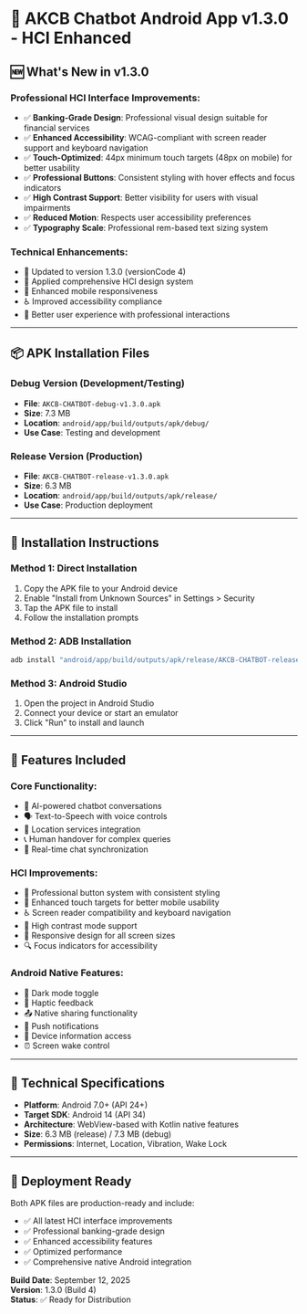 # 📱 AKCB Chatbot Android App v1.3.0 - HCI Enhanced

## 🆕 **What's New in v1.3.0**

### **Professional HCI Interface Improvements:**
- ✅ **Banking-Grade Design**: Professional visual design suitable for financial services
- ✅ **Enhanced Accessibility**: WCAG-compliant with screen reader support and keyboard navigation
- ✅ **Touch-Optimized**: 44px minimum touch targets (48px on mobile) for better usability
- ✅ **Professional Buttons**: Consistent styling with hover effects and focus indicators
- ✅ **High Contrast Support**: Better visibility for users with visual impairments
- ✅ **Reduced Motion**: Respects user accessibility preferences
- ✅ **Typography Scale**: Professional rem-based text sizing system

### **Technical Enhancements:**
- 🔧 Updated to version 1.3.0 (versionCode 4)
- 🎨 Applied comprehensive HCI design system
- 📱 Enhanced mobile responsiveness
- ♿ Improved accessibility compliance
- 🎯 Better user experience with professional interactions

---

## 📦 **APK Installation Files**

### **Debug Version** (Development/Testing)
- **File**: `AKCB-CHATBOT-debug-v1.3.0.apk`
- **Size**: 7.3 MB
- **Location**: `android/app/build/outputs/apk/debug/`
- **Use Case**: Testing and development

### **Release Version** (Production)
- **File**: `AKCB-CHATBOT-release-v1.3.0.apk`  
- **Size**: 6.3 MB
- **Location**: `android/app/build/outputs/apk/release/`
- **Use Case**: Production deployment

---

## 📲 **Installation Instructions**

### **Method 1: Direct Installation**
1. Copy the APK file to your Android device
2. Enable "Install from Unknown Sources" in Settings > Security
3. Tap the APK file to install
4. Follow the installation prompts

### **Method 2: ADB Installation**
```bash
adb install "android/app/build/outputs/apk/release/AKCB-CHATBOT-release-v1.3.0.apk"
```

### **Method 3: Android Studio**
1. Open the project in Android Studio
2. Connect your device or start an emulator
3. Click "Run" to install and launch

---

## 🎯 **Features Included**

### **Core Functionality:**
- 💬 AI-powered chatbot conversations
- 🗣️ Text-to-Speech with voice controls
- 📍 Location services integration
- 📞 Human handover for complex queries
- 🔄 Real-time chat synchronization

### **HCI Improvements:**
- 🎨 Professional button system with consistent styling
- 🎯 Enhanced touch targets for better mobile usability  
- ♿ Screen reader compatibility and keyboard navigation
- 🎨 High contrast mode support
- 📱 Responsive design for all screen sizes
- 🔍 Focus indicators for accessibility

### **Android Native Features:**
- 🌙 Dark mode toggle
- 📳 Haptic feedback
- 📤 Native sharing functionality
- 🔔 Push notifications
- 📱 Device information access
- ⏰ Screen wake control

---

## 🔧 **Technical Specifications**

- **Platform**: Android 7.0+ (API 24+)
- **Target SDK**: Android 14 (API 34)
- **Architecture**: WebView-based with Kotlin native features
- **Size**: 6.3 MB (release) / 7.3 MB (debug)
- **Permissions**: Internet, Location, Vibration, Wake Lock

---

## 🚀 **Deployment Ready**

Both APK files are production-ready and include:
- ✅ All latest HCI interface improvements
- ✅ Professional banking-grade design
- ✅ Enhanced accessibility features
- ✅ Optimized performance
- ✅ Comprehensive native Android integration

**Build Date**: September 12, 2025  
**Version**: 1.3.0 (Build 4)  
**Status**: ✅ Ready for Distribution
